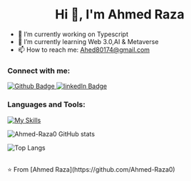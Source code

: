   <h1 align="center">Hi 👋, I'm Ahmed Raza</h1>

- 🔭 I’m currently working on Typescript
- 🌱 I’m currently learning Web 3.0,AI & Metaverse 
- 📫 How to reach me: Ahed80174@gmail.com
  
### Connect with me:
<div id="badges">
  <a href="https://github.com/Ahmed-Raza">
    <img src="https://img.shields.io/badge/Github-white?style=for-the-badge&logo=Github&logoColor=black" alt="Github Badge"/>
  </a>
  <a href="linkedin.com/in/ahmed-raza-6918b72b8">
    <img src="https://img.shields.io/badge/linkedIn-blue?style=for-the-badge&logo=linkedIn&logoColor=black" alt="linkedIn Badge"/>
  </a>
</div>

### Languages and Tools:
[![My Skills](https://skillicons.dev/icons?i=html,css,js,ts,py,github,vscode,nodejs,git)](https://skillicons.dev)

![Ahmed-Raza0 GitHub stats](https://github-readme-stats.vercel.app/api?username=Ahmed-Raza0&show_icons=true&theme=dark)

![Top Langs](https://github-readme-stats.vercel.app/api/top-langs/?username=Ahmed-Raza0&theme=dark)


<br>
⭐️ From [Ahmed Raza](https://github.com/Ahmed-Raza0)

